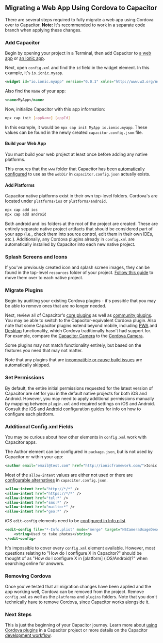 ## Migrating a Web App Using Cordova to Capacitor

There are several steps required to fully migrate a web app using Cordova over to Capacitor. **Note:** It's recommended to work in a separate code branch when applying these changes.

### Add Capacitor

Begin by opening your project in a Terminal, then add Capacitor to [a web app](/docs/getting-started) or [an Ionic app](/docs/with-ionic). 

Next, open `config.xml` and find the `id` field in the widget element. In this example, it's `io.ionic.myapp`.

```xml
<widget id="io.ionic.myapp" version="0.0.1" xmlns="http://www.w3.org/ns/widgets" xmlns:cdv="http://cordova.apache.org/ns/1.0">
```

Also find the `Name` of your app:

```xml
<name>MyApp</name>
```

Now, initialize Capacitor with this app information:

```bash
npx cap init [appName] [appId]
```

In this example, it would be `npx cap init MyApp io.ionic.myapp`. These values can be found in the newly created `capacitor.config.json` file.

#### Build your Web App
You must build your web project at least once before adding any native platforms.

This ensures that the `www` folder that Capacitor has been [automatically configured](/docs/basics/configuring-your-app/) to use as the `webDir` in `capacitor.config.json` actually exists.

#### Add Platforms

Capacitor native platforms exist in their own top-level folders. Cordova's are located under `platforms/ios` or `platforms/android`.

```bash
npx cap add ios
npx cap add android
```

Both android and ios folders at the root of the project are created. These are entirely separate native project artifacts that should be considered part of your app (i.e., check them into source control, edit them in their own IDEs, etc.). Additionally, any Cordova plugins already in `config.xml` are automatically installed by Capacitor into each new native project.

### Splash Screens and Icons

If you've previously created icon and splash screen images, they can be found in the top-level `resources` folder of your project. [Follow this guide](https://www.joshmorony.com/adding-icons-splash-screens-launch-images-to-capacitor-projects/) to move them over to each native project.

### Migrate Plugins

Begin by auditing your existing Cordova plugins - it's possible that you may be able to remove ones that are no longer needed. 

Next, review all of Capacitor's [core plugins](/docs/apis) as well as [community plugins](/docs/community/plugins). You may be able to switch to the Capacitor-equivalent Cordova plugin. Also note that some Capacitor plugins extend beyond mobile, including [PWA](/docs/web) and [Desktop](/docs/electron/) functionality, which Cordova traditionally hasn't had support for. For example, compare the [Capacitor Camera](/docs/apis/camera) to the [Cordova Camera](https://github.com/apache/cordova-plugin-camera).

Some plugins may not match functionality entirely, but based on the features you need that may not matter.

Note that any plugins that are [incompatible or cause build issues](/docs/cordova/known-incompatible-plugins) are automatically skipped.

### Set Permissions

By default, the entire initial permissions requested for the latest version of Capacitor are set for you in the default native projects for both iOS and Android. However, you may need to apply additional permissions manually by mapping between `plugin.xml` and required settings on iOS and Android. Consult the [iOS](/docs/ios/configuration) and [Android](/docs/android/configuration) configuration guides for info on how to configure each platform.

### Additional Config.xml Fields

You may be curious about how other elements in `config.xml` work with Capacitor apps.

The Author element can be configured in `package.json`, but is not used by Capacitor or within your app:

```xml
<author email="email@test.com" href="http://ionicframework.com/">Ionic Framework Team</author>
```

Most of the `allow-intent` values are either not used or there are [configurable alternatives](/docs/basics/configuring-your-app/) in `capacitor.config.json`.

```xml
<allow-intent href="http://*/*" />
<allow-intent href="https://*/*" />
<allow-intent href="tel:*" />
<allow-intent href="sms:*" />
<allow-intent href="mailto:*" />
<allow-intent href="geo:*" />
```

iOS `edit-config` elements need to be [configured in Info.plist](/docs/ios/configuration).

```xml
<edit-config file="*-Info.plist" mode="merge" target="NSCameraUsageDescription">
    <string>Used to take photos</string>
</edit-config>
```

It's impossible to cover every `config.xml` element available. However, most questions relating to "How do I configure X in Capacitor?" should be thought of as "How do I configure X in [platform] (iOS/Android)?" when searching online for answers.

### Removing Cordova

Once you've tested that all migration changes have been applied and the app working well, Cordova can be removed from the project. Remove `config.xml` as well as the `platforms` and `plugins` folders. Note that you don't technically have to remove Cordova, since Capacitor works alongside it.

### Next Steps

This is just the beginning of your Capacitor journey. Learn more about [using Cordova plugins](/docs/cordova/using-cordova-plugins) in a Capacitor project or more details on the Capacitor [development workflow](/docs/basics/workflow).